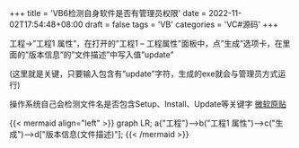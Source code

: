 +++
title = 'VB6检测自身软件是否有管理员权限'
date = 2022-11-02T17:54:48+08:00
draft = false
tags = 'VB'
categories = 'VC#源码'
+++


工程→”工程1 属性”，在打开的”工程1 – 工程属性”面板中，点”生成”选项卡，在里面的”版本信息”的”文件描述”中写入值”update”

(这里就是关键，只要输入包含有”update”字符，生成的exe就会与管理员方式运行)

操作系统自己会检测文件名是否包含Setup、Install、Update等关键字 [微软原贴](https://social.microsoft.com/Forums/ru-RU/9e1b2199-7403-4adf-80c6-4ef41c621c26/vb60vista-win7?forum=vbasiczhchs)


{{< mermaid align="left" >}}
graph LR;
    a{"工程"}-->b("工程1 属性")-->c("生成")-->d["版本信息(文件描述)"];
{{< /mermaid >}}

